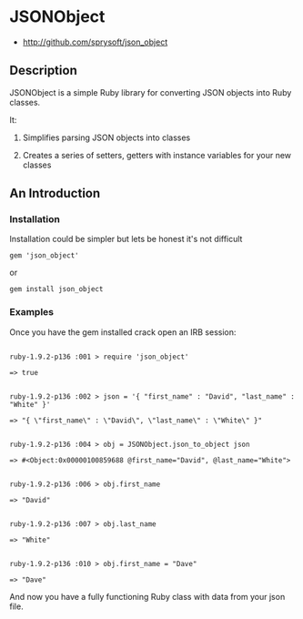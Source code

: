 # JSONObject

* http://github.com/sprysoft/json_object

## Description

JSONObject is a simple Ruby library for converting JSON objects into Ruby classes. 

It:

1. Simplifies parsing JSON objects into classes

2. Creates a series of setters, getters with instance variables for your new classes

## An Introduction

### Installation

Installation could be simpler but lets be honest it's not difficult

    gem 'json_object'

or

    gem install json_object


### Examples

Once you have the gem installed crack open an IRB session:
```

ruby-1.9.2-p136 :001 > require 'json_object'

=> true 


ruby-1.9.2-p136 :002 > json = '{ "first_name" : "David", "last_name" : "White" }'

=> "{ \"first_name\" : \"David\", \"last_name\" : \"White\" }" 


ruby-1.9.2-p136 :004 > obj = JSONObject.json_to_object json

=> #<Object:0x00000100859688 @first_name="David", @last_name="White"> 
 

ruby-1.9.2-p136 :006 > obj.first_name

=> "David" 


ruby-1.9.2-p136 :007 > obj.last_name

=> "White" 


ruby-1.9.2-p136 :010 > obj.first_name = "Dave"

=> "Dave" 

```
And now you have a fully functioning Ruby class with data from your json file.